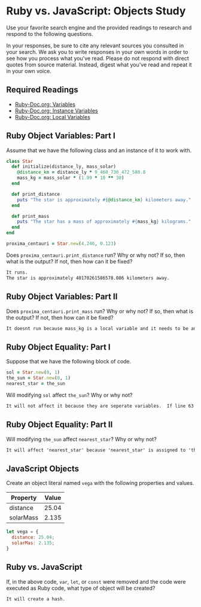 # Ruby vs. JavaScript: Objects Study

Use your favorite search engine and the provided readings to research and
respond to the following questions.

In your responses, be sure to cite any relevant sources you consulted in your
search. We ask you to write responses in your own words in order to see how you
process what you've read. Please do not respond with direct quotes from source
material. Instead, digest what you've read and repeat it in your own voice.

## Required Readings

-   [Ruby-Doc.org: Variables](http://ruby-doc.org/docs/ruby-doc-bundle/UsersGuide/rg/variables.html)
-   [Ruby-Doc.org: Instance Variables](http://ruby-doc.org/docs/ruby-doc-bundle/UsersGuide/rg/instancevars.html)
-   [Ruby-Doc.org: Local Variables](http://ruby-doc.org/docs/ruby-doc-bundle/UsersGuide/rg/localvars.html)

## Ruby Object Variables: Part I

Assume that we have the following class and an instance of it to work with.

```ruby
class Star
  def initialize(distance_ly, mass_solar)
    @distance_km = distance_ly * 9_460_730_472_580.8
    mass_kg = mass_solar * (1.99 * 10 ** 30)
  end

  def print_distance
    puts "The star is approximately #{@distance_km} kilometers away."
  end

  def print_mass
    puts "The star has a mass of approximately #{mass_kg} kilograms."
  end
end

proxima_centauri = Star.new(4.246, 0.123)
```

Does `proxima_centauri.print_distance` run? Why or why not? If so, then what is
the output? If not, then how can it be fixed?

```md
It runs.
The star is approximately 40170261586578.086 kilometers away.
```

## Ruby Object Variables: Part II

Does `proxima_centauri.print_mass` run? Why or why not? If so, then what is the
output? If not, then how can it be fixed?

```md
It doesnt run because mass_kg is a local variable and it needs to be an instance variable.  This can be fixed by changing mass_kg to @mass_kg in lines 25 and 33.
```

## Ruby Object Equality: Part I

Suppose that we have the following block of code.

```ruby
sol = Star.new(0, 1)
the_sun = Star.new(0, 1)
nearest_star = the_sun
```

Will modifying `sol` affect `the_sun`? Why or why not?

```md
It will not affect it because they are seperate variables.  If line 63 said " the_sun = sol ", then modifying sol would affect the_sun.
```

## Ruby Object Equality: Part II

Will modifying `the_sun` affect `nearest_star`? Why or why not?

```md
It will affect 'nearest_star' because 'nearest_star' is assigned to 'the_sun'.  Any changes to 'the_sun' will also change 'nearest_star'.
```

## JavaScript Objects

Create an object literal named `vega` with the following properties and values.

| Property | Value |
| --- | --- |
| distance | 25.04 |
| solarMass | 2.135 |

```javascript
let vega = {
  distance: 25.04;
  solarMas: 2.135;
}
```

## Ruby vs. JavaScript

If, in the above code, `var`, `let`, or `const` were removed and the code were
executed as Ruby code, what type of object will be created?

```md
It will create a hash.
```
